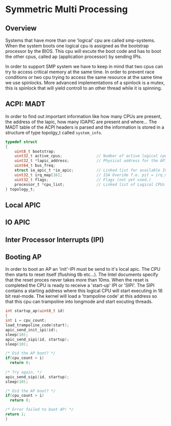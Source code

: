 Symmetric Multi Processing
==========================
Overview
--------
Systems that have more than one 'logical' cpu are called smp-systems. When the system boots one logical cpu is assigned as the bootstrap processor by the BIOS. This cpu will excute the boot code and has to boot the other cpus, called ap (application processor) by sending IPIs.

In order to support SMP system we have to keep in mind that two cpus can try to access critical memory at the same time. In order to prevent race conditions or two cpu trying to access the same resource at the same time we use spinlocks. More advanced implementations of a spinlock is a mutex, this is spinlock that will yield controll to an other thread while it is spinning.

ACPI: MADT
----------
In order to find out important information like how many CPUs are present, the address of the lapic, how many IOAPIC are present and where... The MADT table of the ACPI headers is parsed and the information is stored in a structure of type topolgy_t called `system_info`.
```C
typedef struct
{
	uint8_t bootstrap;
	uint32_t active_cpus;               // Number of active logical cpus.
	uint32_t *lapic_address;	        // Physical address for the APIC.
	uint64_t bus_freq;
	struct io_apic_t *io_apic;	        // Linked list for available IO APICs.
	uint32_t irq_map[16];	            // ISA Overide f.e. pit = irq_map[0]
	uint32_t flags;		                // Flags (not yet used.)
	processor_t *cpu_list;	            // Linked list of Logical CPUs
} topology_t;
```

Local APIC
----------

IO APIC
-------

Inter Processor Interrupts (IPI)
--------------------------------

Booting AP
----------
In order to boot an AP an 'init'-IPI must be send to it's local apic. The CPU then starts to reset itself (flushing tlb etc...). The Intel documents specify that the reset proces never takes more than 10ms. When the reset is completed the CPU is ready to receive a 'start-up' IPI or 'SIPI'. The SIPI contains a starting address where this logical CPU will start executing in 16 bit real-mode. The kernel will load a 'trampoline code' at this address so that this cpu can trampoline into longmode and start excuting threads.
```C
int startup_ap(uint8_t id)
{
int i = cpu_count;    
load_trampoline_code(start);
apic_send_init_ipi(id);
sleep(10);
apic_send_sipi(id, startup);
sleep(10);

/* Did the AP boot? */
if(cpu_count > i)
  return 0;
  
/* Try again. */
apic_send_sipi(id, startup);
sleep(10);

/* Did the AP boot? */
if(cpu_count > i)
  return 0;

/* Error failed to boot AP! */  
return 1;
}
```
